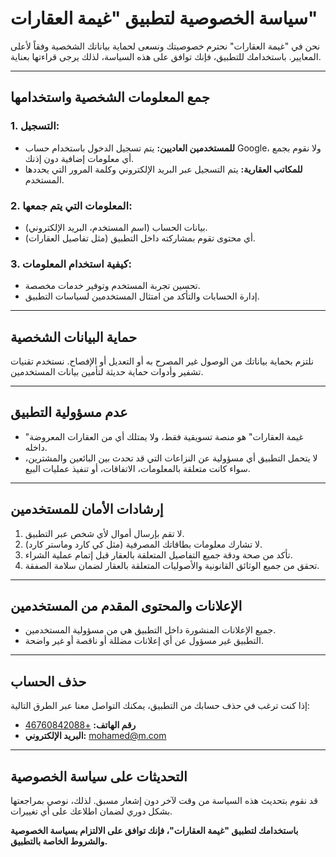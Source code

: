 <h1>سياسة الخصوصية لتطبيق "غيمة العقارات"</h1>

<p>نحن في "غيمة العقارات" نحترم خصوصيتك ونسعى لحماية بياناتك الشخصية وفقاً لأعلى المعايير. باستخدامك للتطبيق، فإنك توافق على هذه السياسة، لذلك يرجى قراءتها بعناية.</p>

<hr>

<h2>جمع المعلومات الشخصية واستخدامها</h2>

<h3>1. التسجيل:</h3>
<ul>
  <li><strong>للمستخدمين العاديين:</strong> يتم تسجيل الدخول باستخدام حساب Google، ولا نقوم بجمع أي معلومات إضافية دون إذنك.</li>
  <li><strong>للمكاتب العقارية:</strong> يتم التسجيل عبر البريد الإلكتروني وكلمة المرور التي يحددها المستخدم.</li>
</ul>

<h3>2. المعلومات التي يتم جمعها:</h3>
<ul>
  <li>بيانات الحساب (اسم المستخدم، البريد الإلكتروني).</li>
  <li>أي محتوى تقوم بمشاركته داخل التطبيق (مثل تفاصيل العقارات).</li>
</ul>

<h3>3. كيفية استخدام المعلومات:</h3>
<ul>
  <li>تحسين تجربة المستخدم وتوفير خدمات مخصصة.</li>
  <li>إدارة الحسابات والتأكد من امتثال المستخدمين لسياسات التطبيق.</li>
</ul>

<hr>

<h2>حماية البيانات الشخصية</h2>
<p>نلتزم بحماية بياناتك من الوصول غير المصرح به أو التعديل أو الإفصاح. نستخدم تقنيات تشفير وأدوات حماية حديثة لتأمين بيانات المستخدمين.</p>

<hr>

<h2>عدم مسؤولية التطبيق</h2>
<ul>
  <li>"غيمة العقارات" هو منصة تسويقية فقط، ولا يمتلك أي من العقارات المعروضة داخله.</li>
  <li>لا يتحمل التطبيق أي مسؤولية عن النزاعات التي قد تحدث بين البائعين والمشترين، سواء كانت متعلقة بالمعلومات، الاتفاقات، أو تنفيذ عمليات البيع.</li>
</ul>

<hr>

<h2>إرشادات الأمان للمستخدمين</h2>
<ol>
  <li>لا تقم بإرسال أموال لأي شخص عبر التطبيق.</li>
  <li>لا تشارك معلومات بطاقاتك المصرفية (مثل كي كارد وماستر كارد).</li>
  <li>تأكد من صحة ودقة جميع التفاصيل المتعلقة بالعقار قبل إتمام عملية الشراء.</li>
  <li>تحقق من جميع الوثائق القانونية والأصوليات المتعلقة بالعقار لضمان سلامة الصفقة.</li>
</ol>

<hr>

<h2>الإعلانات والمحتوى المقدم من المستخدمين</h2>
<ul>
  <li>جميع الإعلانات المنشورة داخل التطبيق هي من مسؤولية المستخدمين.</li>
  <li>التطبيق غير مسؤول عن أي إعلانات مضللة أو ناقصة أو غير واضحة.</li>
</ul>

<hr>

<h2>حذف الحساب</h2>
<p>إذا كنت ترغب في حذف حسابك من التطبيق، يمكنك التواصل معنا عبر الطرق التالية:</p>
<ul>
  <li>
    <strong>رقم الهاتف:</strong> 
    <a href="tel:+46760842088">+46760842088</a>
  </li>
  <li>
    <strong>البريد الإلكتروني:</strong> 
    <a href="mailto:mohamed@m.com">mohamed@m.com</a>
  </li>
</ul>


<hr>

<h2>التحديثات على سياسة الخصوصية</h2>
<p>قد نقوم بتحديث هذه السياسة من وقت لآخر دون إشعار مسبق. لذلك، نوصي بمراجعتها بشكل دوري لضمان اطلاعك على أي تغييرات.</p>

<p><strong>باستخدامك لتطبيق "غيمة العقارات"، فإنك توافق على الالتزام بسياسة الخصوصية والشروط الخاصة بالتطبيق.</strong></p>
